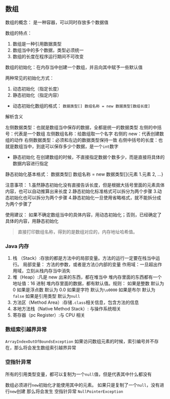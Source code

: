 ## 数组

数组的概念： 是一种容器，可以同时存放多个数据值

数组的特点：

1. 数组是一种引用数据类型
2. 数组当中的多个数据，类型必须统一
3. 数组的长度在程序运行期间不可改变

数组的初始化：在内存当中创建一个数组，并且向其中赋予一些默认值

两种常见的初始化方式：

1. 动态初始化（指定长度）
2. 静态初始化（指定内容）

- 动态初始化数组的格式：
  `数据类型[] 数组名称 = new 数据类型[数组长度]`

解析含义

左侧数据类型：也就是数组当中保存的数据，全都是统一的数据类型
左侧的中括号：代表是一个数组
左侧数组名称：给数组取一个名字
右侧的 new：代表创建数组的动作
右侧数据类型：必须和左边的数据类型保持一致
右侧中括号的长度：也就是数组当中，到底可以保存多少个数据，是一个`int`数字

- 静态初始化
  在创建数组的时候，不直接指定数据个数多少，而是直接将具体的数据内容进行指定

静态初始化基本格式：
数据类型[] 数组名称 = new 数据类型[]{元素 1.元素 2, ...}

注意事项： 1.虽然静态初始化没有直接告诉长度，但是根据大括号里面的元素具体内容，也可以自动推算出来长度 2.静态初始化标准格式可以拆分为两个步骤 3.动态初始化也可以拆分为两个步骤 4.静态初始化一旦使用省略格式，就不能拆分成为两个步骤了

使用建议：
如果不确定数组当中的具体内容，用动态初始化；否则，已经确定了具体的内容，用静态初始化

> 直接打印数组名称，得到的是数组对应的，内存地址哈希值。

### Java 内存

1. 栈 （Stack）:存放的都是方法中的局部变量。方法的运行一定要在栈当中运行。
   局部变量： 方法的参数，或者是方法{}内部的变量
   作用域：一旦超出作用域，立刻从栈内存当中消失
2. 堆（Heap）:凡是 new 出来的东西，都在堆当中
   堆内存里面的东西都有一个地址值：16 进制
   堆内存里面的数据，都有默认值。规则：
   如果是整数 默认为 0
   如果是浮点数 默认为 0.0
   如果是字符 默认为`\u0000`
   如果是布尔 默认为`false`
   如果是引用类型 默认为`null`
3. 方法区（Method Area）:存储`.class`相关信息，包含方法的信息
4. 本地方法栈（Native Method Stack）: 与操作系统相关
5. 寄存器（pc Register）:与 CPU 相关

### 数组索引越界异常

`ArrayIndexOutOfBoundsException`
如果访问数组元素的时候，索引编号并不存在，那么将会发生数组索引越界异常

### 空指针异常

所有的引用类型变量，都可以复制为一个`null`值，但是代表其中什么都没有

数组必须进行`new`初始化才能使用其中的元素。
如果只是复制了一个`null`，没有进行`new`创建
那么将会发生
空指针异常 `NullPointerException`
